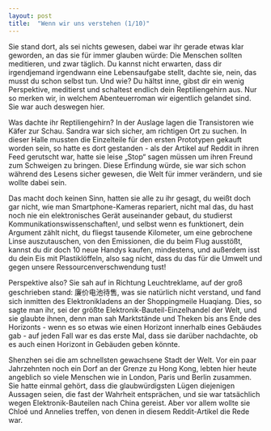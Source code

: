 ```yaml
---
layout: post
title:  "Wenn wir uns verstehen (1/10)"
---
```


Sie stand dort, als sei nichts gewesen, dabei war ihr gerade etwas klar geworden, an das sie für immer glauben würde: Die Menschen sollten meditieren, und zwar täglich. Du kannst nicht erwarten, dass dir irgendjemand irgendwann eine Lebensaufgabe stellt, dachte sie, nein, das musst du schon selbst tun. Und wie? Du hältst inne, gibst dir ein wenig Perspektive, meditierst und schaltest endlich dein Reptiliengehirn aus. Nur so merken wir, in welchem Abenteuerroman wir eigentlich gelandet sind. Sie war auch deswegen hier.

Was dachte ihr Reptiliengehirn? In der Auslage lagen die Transistoren wie Käfer zur Schau. Sandra war sich sicher, am richtigen Ort zu suchen. In dieser Halle mussten die Einzelteile für den ersten Prototypen gekauft worden sein, so hatte es dort gestanden - als der Artikel auf Reddit in ihren Feed gerutscht war, hatte sie leise „Stop“ sagen müssen um ihren Freund zum Schweigen zu bringen. Diese Erfindung würde, sie war sich schon während des Lesens sicher gewesen, die Welt für immer verändern, und sie wollte dabei sein.

Das macht doch keinen Sinn, hatten sie alle zu ihr gesagt, du weißt doch gar nicht, wie man Smartphone-Kameras repariert, nicht mal das, du hast noch nie ein elektronisches Gerät auseinander gebaut, du studierst Kommunikationswissenschaften!, und selbst wenn es funktionert, dein Argument zählt nicht, du fliegst tausende Kilometer, um eine gebrochene Linse auszutauschen, von den Emissionen, die du beim Flug ausstößt, kannst du dir doch 10 neue Handys kaufen, mindestens, und außerdem isst du dein Eis mit Plastiklöffeln, also sag nicht, dass du das für die Umwelt und gegen unsere Ressourcenverschwendung tust!

Perspektive also? Sie sah auf in Richtung Leuchtreklame, auf der groß geschrieben stand: 廉价电池待售, was sie natürlich nicht verstand, und fand sich inmitten des Elektronikladens an der Shoppingmeile Huaqiang. Dies, so sagte man ihr, sei der größte Elektronik-Bauteil-Einzelhandel der Welt, und sie glaubte ihnen, denn man sah Marktstände und Theken bis ans Ende des Horizonts - wenn es so etwas wie einen Horizont innerhalb eines Gebäudes gab - auf jeden Fall war es das erste Mal, dass sie darüber nachdachte, ob es auch einen Horizont in Gebäuden geben könnte.

Shenzhen sei die am schnellsten gewachsene Stadt der Welt. Vor ein paar Jahrzehnten noch ein Dorf an der Grenze zu Hong Kong, lebten hier heute angeblich so viele Menschen wie in London, Paris und Berlin zusammen. Sie hatte einmal gehört, dass die glaubwürdigsten Lügen diejenigen Aussagen seien, die fast der Wahrheit entsprächen, und sie war tatsächlich wegen Elektronik-Bauteilen nach China gereist. Aber vor allem wollte sie Chloé und Annelies treffen, von denen in diesem Reddit-Artikel die Rede war.